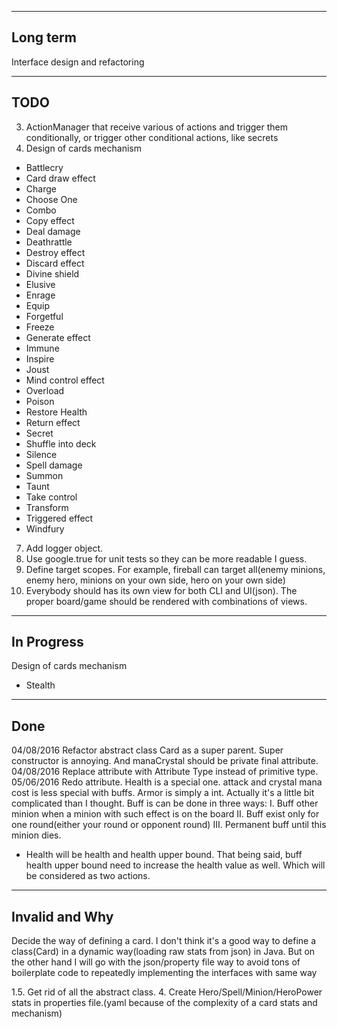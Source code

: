 ----------
Long term
----------
Interface design and refactoring


----
TODO
----
3. ActionManager that receive various of actions and trigger them conditionally, or trigger other conditional actions, like secrets
5. Design of cards mechanism

- Battlecry
- Card draw effect
- Charge
- Choose One
- Combo
- Copy effect
- Deal damage
- Deathrattle
- Destroy effect
- Discard effect
- Divine shield
- Elusive
- Enrage
- Equip
- Forgetful
- Freeze
- Generate effect
- Immune
- Inspire
- Joust
- Mind control effect
- Overload
- Poison
- Restore Health
- Return effect
- Secret
- Shuffle into deck
- Silence
- Spell damage
- Summon
- Taunt
- Take control
- Transform
- Triggered effect
- Windfury

7. Add logger object.
8. Use google.true for unit tests so they can be more readable I guess.
9. Define target scopes. For example, fireball can target all(enemy minions, enemy hero, minions on your own side, hero on your own side)
10. Everybody should has its own view for both CLI and UI(json). The proper board/game should be rendered with combinations of views.

-----------
In Progress
-----------
Design of cards mechanism

- Stealth

----
Done
----
04/08/2016 Refactor abstract class Card as a super parent. Super constructor is annoying. And manaCrystal should be private final attribute.
04/08/2016 Replace attribute with Attribute Type instead of primitive type.
05/06/2016 Redo attribute. Health is a special one. attack and crystal mana cost is less special with buffs. Armor is simply a int.
Actually it's a little bit complicated than I thought. Buff is can be done in three ways:
I. Buff other minion when a minion with such effect is on the board
II. Buff exist only for one round(either your round or opponent round)
III. Permanent buff until this minion dies.
- Health will be health and health upper bound. That being said, buff health upper bound need to increase the health value as well.
Which will be considered as two actions.


---------------
Invalid and Why
---------------
Decide the way of defining a card. I don't think it's a good way to define a class(Card) in a dynamic way(loading raw stats from json) in Java. But on the other hand
I will go with the json/property file way to avoid tons of boilerplate code to repeatedly implementing the interfaces with same way

1.5. Get rid of all the abstract class.
4. Create Hero/Spell/Minion/HeroPower stats in properties file.(yaml because of the complexity of a card stats and mechanism)
